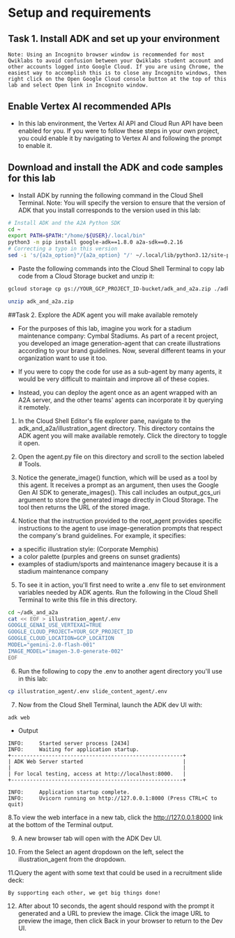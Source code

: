# Setup and requirements

## Task 1. Install ADK and set up your environment

```
Note: Using an Incognito browser window is recommended for most Qwiklabs to avoid confusion between your Qwiklabs student account and other accounts logged into Google Cloud. If you are using Chrome, the easiest way to accomplish this is to close any Incognito windows, then right click on the Open Google Cloud console button at the top of this lab and select Open link in Incognito window.
```

## Enable Vertex AI recommended APIs
* In this lab environment, the Vertex AI API and Cloud Run API have been enabled for you. If you were to follow these steps in your own project, you could enable it by navigating to Vertex AI and following the prompt to enable it.

## Download and install the ADK and code samples for this lab

* Install ADK by running the following command in the Cloud Shell Terminal. Note: You will specify the version to ensure that the version of ADK that you install corresponds to the version used in this lab:

```bash
# Install ADK and the A2A Python SDK
cd ~
export PATH=$PATH:"/home/${USER}/.local/bin"
python3 -m pip install google-adk==1.8.0 a2a-sdk==0.2.16
# Correcting a typo in this version
sed -i 's/{a2a_option}"/{a2a_option} "/' ~/.local/lib/python3.12/site-packages/google/adk/cli/cli_deploy.py
```

* Paste the following commands into the Cloud Shell Terminal to copy lab code from a Cloud Storage bucket and unzip it:

```bash
gcloud storage cp gs://YOUR_GCP_PROJECT_ID-bucket/adk_and_a2a.zip ./adk_and_a2a.zip
```

```bash
unzip adk_and_a2a.zip
```

##Task 2. Explore the ADK agent you will make available remotely

* For the purposes of this lab, imagine you work for a stadium maintenance company: Cymbal Stadiums. As part of a recent project, you developed an image generation-agent that can create illustrations according to your brand guidelines. Now, several different teams in your organization want to use it too.

* If you were to copy the code for use as a sub-agent by many agents, it would be very difficult to maintain and improve all of these copies.

* Instead, you can deploy the agent once as an agent wrapped with an A2A server, and the other teams' agents can incorporate it by querying it remotely.

1. In the Cloud Shell Editor's file explorer pane, navigate to the adk_and_a2a/illustration_agent directory. This directory contains the ADK agent you will make available remotely. Click the directory to toggle it open.

2. Open the agent.py file on this directory and scroll to the section labeled # Tools.

3. Notice the generate_image() function, which will be used as a tool by this agent. It receives a prompt as an argument, then uses the Google Gen AI SDK to generate_images(). This call includes an output_gcs_uri argument to store the generated image directly in Cloud Storage. The tool then returns the URL of the stored image.

4. Notice that the instruction provided to the root_agent provides specific instructions to the agent to use image-generation prompts that respect the company's brand guidelines. For example, it specifies:

* a specific illustration style: (Corporate Memphis)
* a color palette (purples and greens on sunset gradients)
* examples of stadium/sports and maintenance imagery because it is a stadium maintenance company

5. To see it in action, you'll first need to write a .env file to set environment variables needed by ADK agents. Run the following in the Cloud Shell Terminal to write this file in this directory.

```bash
cd ~/adk_and_a2a
cat << EOF > illustration_agent/.env
GOOGLE_GENAI_USE_VERTEXAI=TRUE
GOOGLE_CLOUD_PROJECT=YOUR_GCP_PROJECT_ID
GOOGLE_CLOUD_LOCATION=GCP_LOCATION
MODEL="gemini-2.0-flash-001"
IMAGE_MODEL="imagen-3.0-generate-002"
EOF
```

6. Run the following to copy the .env to another agent directory you'll use in this lab:

```bash
cp illustration_agent/.env slide_content_agent/.env
```

7. Now from the Cloud Shell Terminal, launch the ADK dev UI with:

```bash
adk web
```

* Output

```output
INFO:     Started server process [2434]
INFO:     Waiting for application startup.
+-------------------------------------------------------+
| ADK Web Server started                                |
|                                                       |
| For local testing, access at http://localhost:8000.   |
+-------------------------------------------------------+

INFO:     Application startup complete.
INFO:     Uvicorn running on http://127.0.0.1:8000 (Press CTRL+C to quit) 
```

8.To view the web interface in a new tab, click the http://127.0.0.1:8000 link at the bottom of the Terminal output.

9. A new browser tab will open with the ADK Dev UI.

10. From the Select an agent dropdown on the left, select the illustration_agent from the dropdown.

11.Query the agent with some text that could be used in a recruitment slide deck:

```text
By supporting each other, we get big things done!
```

12. After about 10 seconds, the agent should respond with the prompt it generated and a URL to preview the image. Click the image URL to preview the image, then click Back in your browser to return to the Dev UI.

